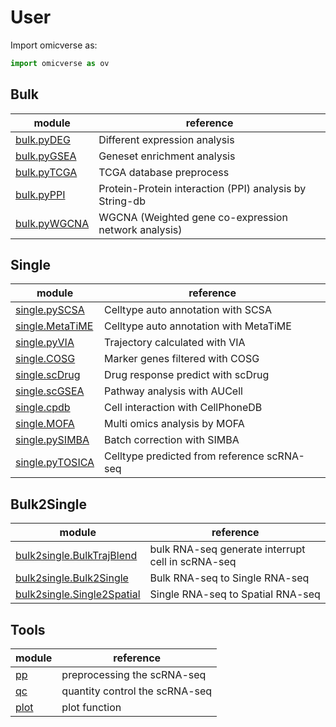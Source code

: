 # User

Import omicverse as:

```python
import omicverse as ov
```

## Bulk

|module|reference|
| ---- | ---- |
|[bulk.pyDEG](bulk/api_deseq)|Different expression analysis|
|[bulk.pyGSEA](bulk/api_enrichment)|Geneset enrichment analysis|
|[bulk.pyTCGA](bulk/api_tcga)|TCGA database preprocess|
|[bulk.pyPPI](bulk/api_network)|Protein-Protein interaction (PPI) analysis by String-db|
|[bulk.pyWGCNA](bulk/api_module)|WGCNA (Weighted gene co-expression network analysis)|

## Single

|module|reference|
| ---- | ---- |
|[single.pySCSA](single/api_scsa)|Celltype auto annotation with SCSA|
|[single.MetaTiME](single/api_metatime)|Celltype auto annotation with MetaTiME|
|[single.pyVIA](single/api_via)|Trajectory calculated with VIA|
|[single.COSG](single/api_cosg)|Marker genes filtered with COSG|
|[single.scDrug](single/api_scdrug)|Drug response predict with scDrug|
|[single.scGSEA](single/api_scgsea)|Pathway analysis with AUCell|
|[single.cpdb](single/api_cpdb)|Cell interaction with CellPhoneDB|
|[single.MOFA](single/api_mofa)|Multi omics analysis by MOFA|
|[single.pySIMBA](single/api_simba)|Batch correction with SIMBA|
|[single.pyTOSICA](single/api_tosica)|Celltype predicted from reference scRNA-seq|

## Bulk2Single

|module|reference|
| ---- | ---- |
|[bulk2single.BulkTrajBlend](bulk2single/api_bulktrajblend)|bulk RNA-seq generate interrupt cell in scRNA-seq|
|[bulk2single.Bulk2Single](bulk2single/api_bulk2single)|Bulk RNA-seq to Single RNA-seq|
|[bulk2single.Single2Spatial](bulk2single/api_single2spatial)|Single RNA-seq to Spatial RNA-seq|

## Tools
|module|reference|
| ---- | ---- |
|[pp](utils/api_pp)|preprocessing the scRNA-seq|
|[qc](utils/api_qc)|quantity control the scRNA-seq|
|[plot](utils/api_plot)|plot function|